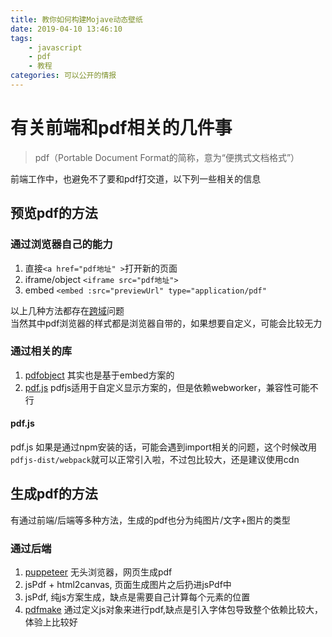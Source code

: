 ```yaml
---
title: 教你如何构建Mojave动态壁纸
date: 2019-04-10 13:46:10
tags: 
    - javascript
    - pdf
    - 教程
categories: 可以公开的情报
---
```

# 有关前端和pdf相关的几件事

> pdf（Portable Document Format的简称，意为“便携式文档格式”）

前端工作中，也避免不了要和pdf打交道，以下列一些相关的信息

## 预览pdf的方法

### 通过浏览器自己的能力
1. 直接```<a href="pdf地址" >```打开新的页面
2. iframe/object ```<iframe src="pdf地址">```
3. embed ```<embed :src="previewUrl" type="application/pdf"```

以上几种方法都存在[跨域](https://segmentfault.com/a/1190000015597029)问题  
当然其中pdf浏览器的样式都是浏览器自带的，如果想要自定义，可能会比较无力

### 通过相关的库
1. [pdfobject](https://pdfobject.com/) 其实也是基于embed方案的
2. [pdf.js](https://mozilla.github.io/pdf.js/) pdfjs适用于自定义显示方案的，但是依赖webworker，兼容性可能不行

#### pdf.js
pdf.js 如果是通过npm安装的话，可能会遇到import相关的问题，这个时候改用```pdfjs-dist/webpack```就可以正常引入啦，不过包比较大，还是建议使用cdn

## 生成pdf的方法
有通过前端/后端等多种方法，生成的pdf也分为纯图片/文字+图片的类型
### 通过后端
1. [puppeteer](https://github.com/GoogleChrome/puppeteer/blob/v1.14.0/docs/api.md) 无头浏览器，网页生成pdf
2. jsPdf + html2canvas, 页面生成图片之后扔进jsPdf中
3. jsPdf, 纯js方案生成，缺点是需要自己计算每个元素的位置
4. [pdfmake](http://pdfmake.org/#/) 通过定义js对象来进行pdf,缺点是引入字体包导致整个依赖比较大，体验上比较好
